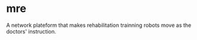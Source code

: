 # mre
A network plateform that makes rehabilitation trainning robots move as the doctors' instruction.
